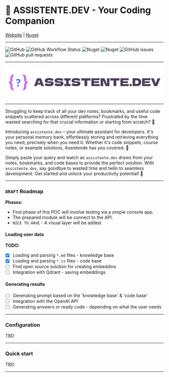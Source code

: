 # 🤖 ASSISTENTE.DEV - Your Coding Companion

 [Website](https://assistente.dev) | [Nuget](https://www.nuget.org/packages/ASSISTENTE/#readme-body-tab)

---

![GitHub](https://img.shields.io/github/license/jarmatys/DEV_ASSISTENTE) ![GitHub Workflow Status](https://img.shields.io/github/actions/workflow/status/jarmatys/DEV_ASSISTENTE/release-package.yml?label=release) ![Nuget](https://img.shields.io/nuget/v/ASSISTENTE?label=version) ![Nuget](https://img.shields.io/nuget/dt/ASSISTENTE) ![GitHub issues](https://img.shields.io/github/issues/jarmatys/DEV_ASSISTENTE) ![GitHub pull requests](https://img.shields.io/github/issues-pr/jarmatys/DEV_ASSISTENTE) 

---

![banner](ASSETS/banner.png)

---

Struggling to keep track of all your dev notes, bookmarks, and useful code snippets scattered across different platforms? Frustrated by the time wasted searching for that crucial information or starting from scratch? 🤔

Introducing `assistente.dev` – your ultimate assistant for developers. It's your personal memory bank, effortlessly storing and retrieving everything you need, precisely when you need it. Whether it's code snippets, course notes, or example solutions, Assistende has you covered. 🦾

Simply paste your query and watch as `assistente.dev` draws from your notes, bookmarks, and code bases to provide the perfect solution. With `assistente.dev`, say goodbye to wasted time and hello to seamless development. Get started and unlock your productivity potential! 🚀

---

### `DRAFT` Roadmap

**Phases:**

- First phase of this POC will involve testing via a simple console app.
- The prepared module will be connect to the API.
- `NICE TO HAVE` - A visual layer will be added.

#### Loading user data

**TODO:**

- [X] Loading and parsing  `*.md` files - knowledge base
- [X] Loading and parsing  `*.cs` files - code base
- [ ] Find open source solution for creating embeddins
- [ ] Integration with Qdrant - saving embeddings

#### Generating results

- [ ] Generating prompt based on the 'knowledge base' & 'code base'
- [ ] Integration with the OpenAI API
- [ ] Generating answers or ready code - depending on what the user needs

---

### Configuration

TBD

---

### Quick start

TBD

---